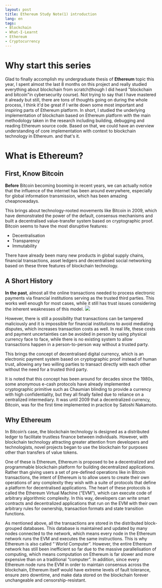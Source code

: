 ```yaml
---
layout: post
title: Ethereum Study Note(1) introduction
lang: en
tags:
- Blockchain
- What-I-Learnt
- Ethereum
- Cryptocurrency
---
```


# Why start this series
Glad to finally accomplish my undergraduate thesis of **Ethereum** topic this year, I spent almost the last 8 months on this project and really studied everything about blockchain from scratch(though I did heard "blockchain and bitcoin"in cybersecurity course). Not trying to say that I have mastered it already but still, there are tons of thoughts going on during the whole process, I think it'd be great if I write down some most important and inspiring parts of Ethereum platform. 
In short, I studied the underlying implementation of blockchain based on Ethereum platform with the main methodology taken in the research including building, debugging and reading Ethereum source code. Based on that, we could have an overview understanding of core implementation with context to blockchain technology in Ethereum.
and that's it.
# What is Ethereum?
## **First, Know Bitcoin** 

**Before** Bitcoin becoming booming in recent years, we can actually notice that the influence of the internet has been around everywhere, especially for global information transmission, which has been amazing cheapnowadays.  

This brings about technology-rooted movements like Bitcoin in 2009, which have demonstrated the power of the default, consensus mechanisms and built a decentralised value-transfer system based on cryptographic proof.
Bitcoin seems to have the most disruptive features:

* Decentralisation
* Transparency
* Immutability


There have already been many new products in global supply chains, financial transactions, asset ledgers and decentralised social networking based on these three  features of blockchain technology.

## **A Short History**
**In the past**, almost all the online transactions needed to process electronic payments via financial institutions serving as the trusted third parties. This works well enough for most cases, while it still has trust issues considering the inherent weaknesses of this model.
![](/img/trust.jpg)

However, there is still a possibility that transactions can be tampered maliciously and it is impossible for financial institutions to avoid mediating disputes, which increases transaction costs as well. In real life, these costs and payment uncertainties can be avoided in person by using physical currency face to face, while there is no existing system to allow transactions happen in a person-to-person way without a trusted party.

This brings the concept of decentralised digital currency, which is an electronic payment system based on cryptographic proof instead of human trust, allowing any two willing parties to transact directly with each other without the need for a trusted third party.

It is noted that this concept has been around for decades since the 1980s, some anonymous e-cash protocols have already implemented cryptographic primitive such as Chaumian blinding to provide a currency with high confidentiality, but they all finally failed due to reliance on a centralized intermediary. It was until 2009 that a decentralized currency, Bitcoin, was for the first time implemented in practice by Satoshi Nakamoto. 

## **Why Ethereum**

In Bitcoin’s case, the blockchain technology is designed as a distributed ledger to facilitate trustless finance between individuals. However, with blockchain technology attracting greater attention from developers and technologists, novel projects began to use the blockchain for purposes other than transfers of value tokens. 

One of these is Ethereum,  Ethereum is proposed to be a decentralized and programmable blockchain platform for building decentralized applications. Rather than giving users a set of pre-defined operations like in Bitcoin transactions, the intent of Ethereum is to allow users to create their own operations of any complexity they wish with a suite of protocols that define a platform for decentralised applications. The heart of these protocols is called the Ethereum Virtual Machine (“EVM”), which can execute code of arbitrary algorithmic complexity. In this way, developers can write smart contracts and decentralized applications that run on the EVM with their own arbitrary rules for ownership, transaction formats and state transition functions.

As mentioned above,  all the transactions are stored in the distributed block-grouped databases. This database is maintained and updated by many nodes connected to the network, which means every node in the Ethereum network runs the EVM and executes the same instructions. This is why Ethereum is also called “ World Computer”. However,  the entire Ethereum network has still been inefficient so far due to the massive parallelisation of computing, which means computation on Ethereum is far slower and more expensive than on a traditional “computer”. In addition, since every Ethereum node runs the EVM in order to maintain consensus across the blockchain, Ethereum itself would have extreme levels of fault tolerance, ensure zero downtime, and make data stored on the blockchain forever unchangeable and censorship-resistant.
